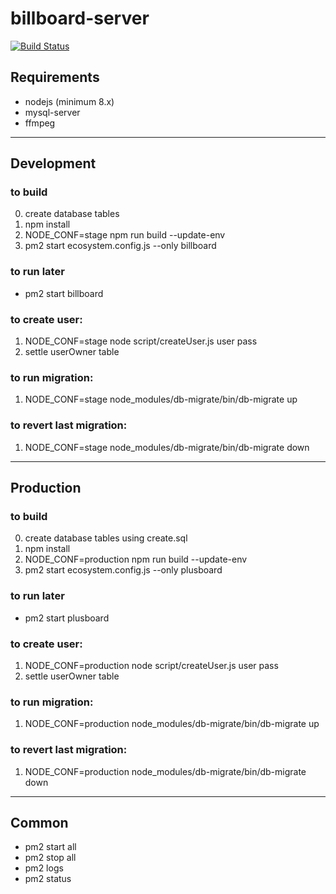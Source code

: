 # billboard-server

[![Build Status](https://travis-ci.com/guness/billboard-server.svg?token=FqAtQLMd7FgKzHtCsnhY&branch=master)](https://travis-ci.com/guness/billboard-server)

## Requirements
- nodejs (minimum 8.x)
- mysql-server
- ffmpeg

---
## Development

### to build

0. create database tables
1. npm install
2. NODE_CONF=stage npm run build --update-env
3. pm2 start ecosystem.config.js --only billboard

### to run later
- pm2 start billboard

### to create user:
1. NODE_CONF=stage node script/createUser.js user pass
2. settle userOwner table

### to run migration:
1. NODE_CONF=stage node_modules/db-migrate/bin/db-migrate up
### to revert last migration:
1. NODE_CONF=stage node_modules/db-migrate/bin/db-migrate down
---
## Production

### to build

0. create database tables using create.sql
1. npm install
2. NODE_CONF=production npm run build --update-env
3. pm2 start ecosystem.config.js --only plusboard

### to run later
- pm2 start plusboard

### to create user:
1. NODE_CONF=production node script/createUser.js user pass
2. settle userOwner table

### to run migration:
1. NODE_CONF=production node_modules/db-migrate/bin/db-migrate up
### to revert last migration:
1. NODE_CONF=production node_modules/db-migrate/bin/db-migrate down

---
## Common
- pm2 start all
- pm2 stop all
- pm2 logs
- pm2 status